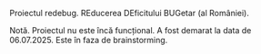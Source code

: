 Proiectul redebug.
REducerea DEficitului BUGetar (al României).

Notă. Proiectul nu este încă funcțional.
A fost demarat la data de 06.07.2025.
Este în faza de brainstorming.
